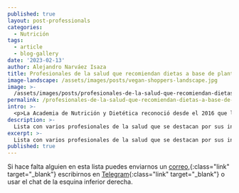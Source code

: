 ```yaml
---
published: true
layout: post-professionals
categories:
  - Nutrición
tags:
  - article
  - blog-gallery
date: '2023-02-13'
author: Alejandro Narváez Isaza
title: Profesionales de la salud que recomiendan dietas a base de plantas
image-landscape: /assets/images/posts/vegan-shoppers-landscape.jpg
image: >-
  /assets/images/posts/profesionales-de-la-salud-que-recomiendan-dietas-a-base-de-plantas.jpg
permalink: /profesionales-de-la-salud-que-recomiendan-dietas-a-base-de-plantas/
intro: >-
  <p>La Academia de Nutrición y Dietética reconoció desde el 2016 que las dietas a base de plantas bien planeadas son saludables, nutricionalmente adecuadas, pueden beneficiar la prevención y tratamiento de ciertas enfermedades y son apropiadas para personas en cualquier etapa de la vida incluyendo atletas. Además son más sostenibles ambientalmente que las dietas ricas en productos de origen animal porque usan menos recursos naturales y producen un menor daño ambiental.</p><p><a href="https://pubmed.ncbi.nlm.nih.gov/27886704/" class="link no-underline" target="_blank">Artículo en Publimed <span class="icon icon-long-arrow-right-light"></span></a></p><p>Sin embargo todavía estamos lejos de que este hecho sea aceptado o por lo menos reconocido por la mayoría de profesionales de la salud que siguen desconociendo los riesgos asociados a consumir productos de origen animal y afirmando que su consumo es fundamental. Esta es una lista con varios profesionales de la salud que se destacan por sus investigaciones sobre nutrición y además promueven la alimentación a base de plantas ante sus pacientes y por medio de los contenidos que producen.</p>
description: >-
  Lista con varios profesionales de la salud que se destacan por sus investigaciones sobre nutrición y además promueven la alimentación a base de plantas ante sus pacientes y por medio de los contenidos que producen.
excerpt: >-
  Lista con varios profesionales de la salud que se destacan por sus investigaciones sobre nutrición y además promueven la alimentación a base de plantas ante sus pacientes y por medio de los contenidos que producen.
published: true
---
```

Si hace falta alguien en esta lista puedes enviarnos un [correo,](mailto:hola@tallerveganista.com){:class="link" target="_blank"} escribirnos en [Telegram](https://t.me/joinchat/J9QQERRxaty5e3lfNBtHdw){:class="link" target="_blank"} o usar el chat de la esquina inferior derecha.
